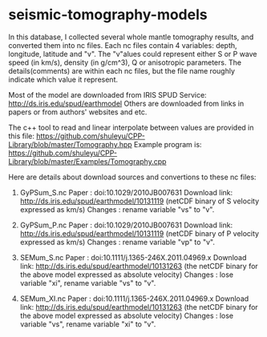 # seismic-tomography-models

In this database, I collected several whole mantle tomography results, and
converted them into nc files. Each nc files contain 4 variables: depth,
longitude, latitude and "v". The "v"alues could represent either S or P wave
speed (in km/s), density (in g/cm^3), Q or anisotropic parameters. The
details(comments) are within each nc files, but the file name roughly
indicate which value it represent.

Most of the model are downloaded from IRIS SPUD Service:
http://ds.iris.edu/spud/earthmodel
Others are downloaded from links in papers or from authors' websites and etc.

The c++ tool to read and linear interpolate between values are provided in this file:
https://github.com/shuleyu/CPP-Library/blob/master/Tomography.hpp
Example program is:
https://github.com/shuleyu/CPP-Library/blob/master/Examples/Tomography.cpp

Here are details about download sources and convertions to these nc files:

1. GyPSum_S.nc
Paper        : doi:10.1029/2010JB007631
Download link: http://ds.iris.edu/spud/earthmodel/10131119 (netCDF binary of S velocity expressed as km/s)
Changes      : rename variable "vs" to "v".

2. GyPSum_P.nc
Paper        : doi:10.1029/2010JB007631
Download link: http://ds.iris.edu/spud/earthmodel/10131119 (netCDF binary of P velocity expressed as km/s)
Changes      : rename variable "vp" to "v".

3. SEMum_S.nc
Paper        : doi:10.1111/j.1365-246X.2011.04969.x
Download link: http://ds.iris.edu/spud/earthmodel/10131263 (the netCDF binary for the above model expressed as absolute velocity)
Changes      : lose variable "xi", rename variable "vs" to "v".

4. SEMum_XI.nc
Paper        : doi:10.1111/j.1365-246X.2011.04969.x
Download link: http://ds.iris.edu/spud/earthmodel/10131263 (the netCDF binary for the above model expressed as absolute velocity)
Changes      : lose variable "vs", rename variable "xi" to "v".
